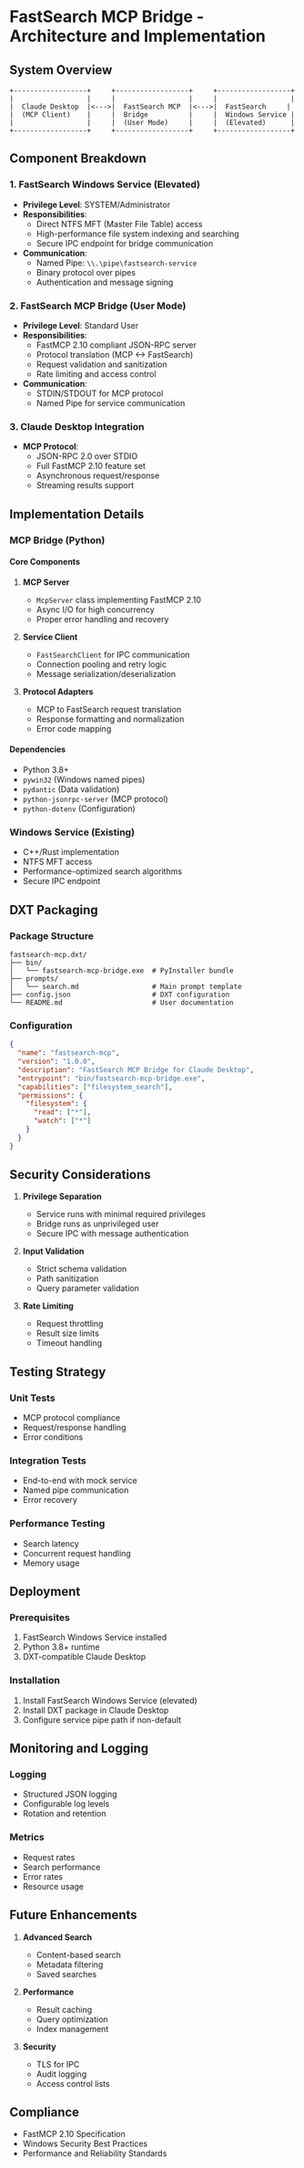 # FastSearch MCP Bridge - Architecture and Implementation

## System Overview

```
+------------------+     +------------------+     +------------------+
|                  |     |                  |     |                  |
|  Claude Desktop  |<--->|  FastSearch MCP  |<--->|  FastSearch     |
|  (MCP Client)    |     |  Bridge          |     |  Windows Service |
|                  |     |  (User Mode)     |     |  (Elevated)      |
+------------------+     +------------------+     +------------------+
```

## Component Breakdown

### 1. FastSearch Windows Service (Elevated)
- **Privilege Level**: SYSTEM/Administrator
- **Responsibilities**:
  - Direct NTFS MFT (Master File Table) access
  - High-performance file system indexing and searching
  - Secure IPC endpoint for bridge communication
- **Communication**:
  - Named Pipe: `\\.\pipe\fastsearch-service`
  - Binary protocol over pipes
  - Authentication and message signing

### 2. FastSearch MCP Bridge (User Mode)
- **Privilege Level**: Standard User
- **Responsibilities**:
  - FastMCP 2.10 compliant JSON-RPC server
  - Protocol translation (MCP <-> FastSearch)
  - Request validation and sanitization
  - Rate limiting and access control
- **Communication**:
  - STDIN/STDOUT for MCP protocol
  - Named Pipe for service communication

### 3. Claude Desktop Integration
- **MCP Protocol**:
  - JSON-RPC 2.0 over STDIO
  - Full FastMCP 2.10 feature set
  - Asynchronous request/response
  - Streaming results support

## Implementation Details

### MCP Bridge (Python)

#### Core Components
1. **MCP Server**
   - `McpServer` class implementing FastMCP 2.10
   - Async I/O for high concurrency
   - Proper error handling and recovery

2. **Service Client**
   - `FastSearchClient` for IPC communication
   - Connection pooling and retry logic
   - Message serialization/deserialization

3. **Protocol Adapters**
   - MCP to FastSearch request translation
   - Response formatting and normalization
   - Error code mapping

#### Dependencies
- Python 3.8+
- `pywin32` (Windows named pipes)
- `pydantic` (Data validation)
- `python-jsonrpc-server` (MCP protocol)
- `python-dotenv` (Configuration)

### Windows Service (Existing)
- C++/Rust implementation
- NTFS MFT access
- Performance-optimized search algorithms
- Secure IPC endpoint

## DXT Packaging

### Package Structure
```
fastsearch-mcp.dxt/
├── bin/
│   └── fastsearch-mcp-bridge.exe  # PyInstaller bundle
├── prompts/
│   └── search.md                  # Main prompt template
├── config.json                    # DXT configuration
└── README.md                      # User documentation
```

### Configuration
```json
{
  "name": "fastsearch-mcp",
  "version": "1.0.0",
  "description": "FastSearch MCP Bridge for Claude Desktop",
  "entrypoint": "bin/fastsearch-mcp-bridge.exe",
  "capabilities": ["filesystem_search"],
  "permissions": {
    "filesystem": {
      "read": ["*"],
      "watch": ["*"]
    }
  }
}
```

## Security Considerations

1. **Privilege Separation**
   - Service runs with minimal required privileges
   - Bridge runs as unprivileged user
   - Secure IPC with message authentication

2. **Input Validation**
   - Strict schema validation
   - Path sanitization
   - Query parameter validation

3. **Rate Limiting**
   - Request throttling
   - Result size limits
   - Timeout handling

## Testing Strategy

### Unit Tests
- MCP protocol compliance
- Request/response handling
- Error conditions

### Integration Tests
- End-to-end with mock service
- Named pipe communication
- Error recovery

### Performance Testing
- Search latency
- Concurrent request handling
- Memory usage

## Deployment

### Prerequisites
1. FastSearch Windows Service installed
2. Python 3.8+ runtime
3. DXT-compatible Claude Desktop

### Installation
1. Install FastSearch Windows Service (elevated)
2. Install DXT package in Claude Desktop
3. Configure service pipe path if non-default

## Monitoring and Logging

### Logging
- Structured JSON logging
- Configurable log levels
- Rotation and retention

### Metrics
- Request rates
- Search performance
- Error rates
- Resource usage

## Future Enhancements

1. **Advanced Search**
   - Content-based search
   - Metadata filtering
   - Saved searches

2. **Performance**
   - Result caching
   - Query optimization
   - Index management

3. **Security**
   - TLS for IPC
   - Audit logging
   - Access control lists

## Compliance

- FastMCP 2.10 Specification
- Windows Security Best Practices
- Performance and Reliability Standards

